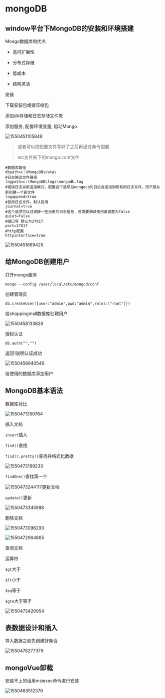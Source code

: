 # mongoDB

## window平台下MongoDB的安装和环境搭建

Mongo数据库的优点

- 高可扩展性

- 分布式存储

- 低成本

- 结构灵活

安装

下载安装包或者压缩包

添加db存储和日志存储文件夹

添加服务, 配置环境变量, 启动Mongo

![1550451105849](media/1550451105849.png)

> 或者可以把配置文件写好了之后再通过命令配置

> etc文件夹下的mongo.conf文件

```
#数据库路径
dbpath=c:\MongoDB\data\
#日志输出文件路径
logpath=c:\MongoDB\logs\mongodb.log
#错误日志采用追加模式，配置这个选项后mongodb的日志会追加到现有的日志文件，而不是从新创建一个新文件
logappend=true
#启用日志文件，默认启用
journal=true
#这个选项可以过滤掉一些无用的日志信息，若需要调试使用请设置为false
quiet=false
#端口号 默认为27017
port=27017
#http配置
httpinterface=true
```



![1550451869425](media/1550451869425.png)

## 给MongoDB创建用户

打开mongo服务

`mongo --config /user/local/etc/mongod/conf`

创建管理员

`db.createUser({user:"admin",pwd:"admin",roles:["root"]})`

给shoppingmall数据库创建用户

![1550458133626](media/1550458133626.png)

授权认证

`db.auth("","")`

返回1说明认证成功

![1550456840546](media/1550456840546.png)

给使用的数据库添加用户

## MongoDB基本语法

数据库对比

![1550471350764](media/1550471350764.png)

插入文档

`insert`插入

`find()`查找

`find().pretty()`查找并格式化数据

![1550473169233](media/1550473169233.png)

`findOne()`查找第一个

![1550473244117](media/1550473244117.png)更新文档

`update()`更新

![1550473345988](media/1550473345988.png)

删除文档

![1550473096293](media/1550473096293.png)

![1550472964865](media/1550472964865.png)

查询文档

运算符

`$gt`大于

`$lt`小于

`$eq`等于

`$gte`大于等于

![1550473420954](media/1550473420954.png)

## 表数据设计和插入

导入数据之前先创建好集合

![1550478277379](media/1550478277379.png)



## mongoVue卸载

安装不上的话用msiexec命令进行安装

![1550463512370](media/1550463512370.png)